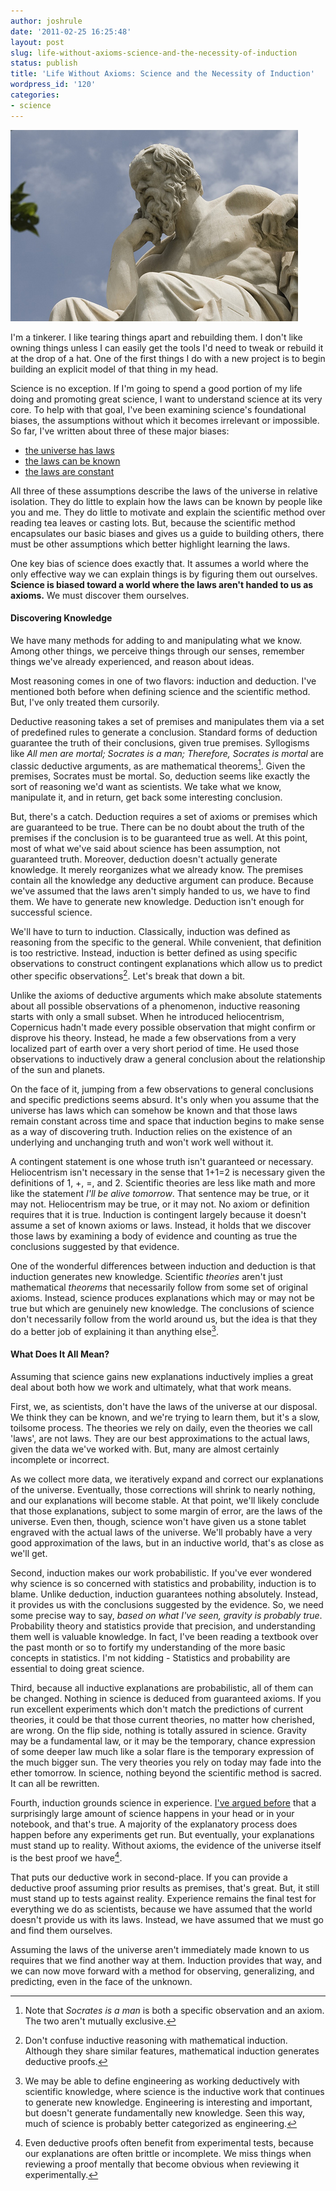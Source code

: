 ```yaml
---
author: joshrule
date: '2011-02-25 16:25:48'
layout: post
slug: life-without-axioms-science-and-the-necessity-of-induction
status: publish
title: 'Life Without Axioms: Science and the Necessity of Induction'
wordpress_id: '120'
categories:
- science
---
```


![Socrates is a man - photo by lentina_x on flickr.com][1]

I'm a tinkerer. I like tearing things apart and rebuilding them. I don't like
owning things unless I can easily get the tools I'd need to tweak or rebuild
it at the drop of a hat. One of the first things I do with a new project is to
begin building an explicit model of that thing in my head.

Science is no exception. If I'm going to spend a good portion of my life doing
and promoting great science, I want to understand science at its very core. To
help with that goal, I've been examining science's foundational biases, the
assumptions without which it becomes irrelevant or impossible. So far, I've
written about three of these major biases:

*  [the universe has laws][2]
*  [the laws can be known][2]
*  [the laws are constant][3]

All three of these assumptions describe the laws of the universe in relative
isolation. They do little to explain how the laws can be known by people like
you and me. They do little to motivate and explain the scientific method over
reading tea leaves or casting lots. But, because the scientific method
encapsulates our basic biases and gives us a guide to building others, there
must be other assumptions which better highlight learning the laws.

One key bias of science does exactly that. It assumes a world where the only
effective way we can explain things is by figuring them out ourselves.
**Science is biased toward a world where the laws aren't handed to us as
axioms.** We must discover them ourselves.

#### Discovering Knowledge

We have many methods for adding to and manipulating what we know. Among other
things, we perceive things through our senses, remember things we've already
experienced, and reason about ideas.

Most reasoning comes in one of two flavors: induction and deduction. I've
mentioned both before when defining science and the scientific method. But,
I've only treated them cursorily.

Deductive reasoning takes a set of premises and manipulates them via a set of
predefined rules to generate a conclusion. Standard forms of deduction
guarantee the truth of their conclusions, given true premises. Syllogisms like
_All men are mortal; Socrates is a man; Therefore, Socrates is mortal_ are
classic deductive arguments, as are mathematical theorems[^1]. Given the
premises, Socrates must be mortal. So, deduction seems like exactly the sort
of reasoning we'd want as scientists. We take what we know, manipulate it, and
in return, get back some interesting conclusion.

But, there's a catch. Deduction requires a set of axioms or premises which are
guaranteed to be true. There can be no doubt about the truth of the premises
if the conclusion is to be guaranteed true as well. At this point, most of
what we've said about science has been assumption, not guaranteed truth.
Moreover, deduction doesn't actually generate knowledge. It merely reorganizes
what we already know. The premises contain all the knowledge any deductive
argument can produce. Because we've assumed that the laws aren't simply handed
to us, we have to find them. We have to generate new knowledge. Deduction
isn't enough for successful science.

We'll have to turn to induction. Classically, induction was defined as
reasoning from the specific to the general. While convenient, that definition
is too restrictive. Instead, induction is better defined as using specific
observations to construct contingent explanations which allow us to predict
other specific observations[^2]. Let's break that down a bit.

Unlike the axioms of deductive arguments which make absolute statements about
all possible observations of a phenomenon, inductive reasoning starts with
only a small subset. When he introduced heliocentrism, Copernicus hadn't made
every possible observation that might confirm or disprove his theory. Instead,
he made a few observations from a very localized part of earth over a very
short period of time. He used those observations to inductively draw a general
conclusion about the relationship of the sun and planets.

On the face of it, jumping from a few observations to general conclusions and
specific predictions seems absurd. It's only when you assume that the universe
has laws which can somehow be known and that those laws remain constant across
time and space that induction begins to make sense as a way of discovering
truth. Induction relies on the existence of an underlying and unchanging truth
and won't work well without it.

A contingent statement is one whose truth isn't guaranteed or necessary.
Heliocentrism isn't necessary in the sense that 1+1=2 is necessary given the
definitions of 1, +, =, and 2. Scientific theories are less like math and more
like the statement _I'll be alive tomorrow_. That sentence may be true, or it
may not. Heliocentrism may be true, or it may not. No axiom or definition
requires that it is true. Induction is contingent largely because it doesn't
assume a set of known axioms or laws. Instead, it holds that we discover those
laws by examining a body of evidence and counting as true the conclusions
suggested by that evidence.

One of the wonderful differences between induction and deduction is that
induction generates new knowledge. Scientific _theories_ aren't just
mathematical _theorems_ that necessarily follow from some set of original
axioms. Instead, science produces explanations which may or may not be true
but which are genuinely new knowledge. The conclusions of science don't
necessarily follow from the world around us, but the idea is that they do a
better job of explaining it than anything else[^3].

#### What Does It All Mean?

Assuming that science gains new explanations inductively implies a great deal
about both how we work and ultimately, what that work means.

First, we, as scientists, don't have the laws of the universe at our disposal.
We think they can be known, and we're trying to learn them, but it's a slow,
toilsome process. The theories we rely on daily, even the theories we call
'laws', are not laws. They are our best approximations to the actual laws,
given the data we've worked with. But, many are almost certainly incomplete or
incorrect.

As we collect more data, we iteratively expand and correct our explanations of
the universe. Eventually, those corrections will shrink to nearly nothing, and
our explanations will become stable. At that point, we'll likely conclude that
those explanations, subject to some margin of error, are the laws of the
universe. Even then, though, science won't have given us a stone tablet
engraved with the actual laws of the universe. We'll probably have a very good
approximation of the laws, but in an inductive world, that's as close as we'll
get.

Second, induction makes our work probabilistic. If you've ever wondered why
science is so concerned with statistics and probability, induction is to
blame. Unlike deduction, induction guarantees nothing absolutely. Instead, it
provides us with the conclusions suggested by the evidence. So, we need some
precise way to say, _based on what I've seen, gravity is probably true_.
Probability theory and statistics provide that precision, and understanding
them well is valuable knowledge. In fact, I've been reading a textbook over
the past month or so to fortify my understanding of the more basic concepts in
statistics. I'm not kidding - Statistics and probability are essential to
doing great science.

Third, because all inductive explanations are probabilistic, all of them can
be changed. Nothing in science is deduced from guaranteed axioms. If you run
excellent experiments which don't match the predictions of current theories,
it could be that those current theories, no matter how cherished, are wrong.
On the flip side, nothing is totally assured in science. Gravity may be a
fundamental law, or it may be the temporary, chance expression of some deeper
law much like a solar flare is the temporary expression of the much bigger
sun. The very theories you rely on today may fade into the ether tomorrow. In
science, nothing beyond the scientific method is sacred. It can all be
rewritten.

Fourth, induction grounds science in experience. [I've argued before][4] that
a surprisingly large amount of science happens in your head or in your
notebook, and that's true. A majority of the explanatory process does happen
before any experiments get run. But eventually, your explanations must stand
up to reality. Without axioms, the evidence of the universe itself is the best
proof we have[^4].

That puts our deductive work in second-place. If you can provide a deductive
proof assuming prior results as premises, that's great. But, it still must
stand up to tests against reality. Experience remains the final test for
everything we do as scientists, because we have assumed that the world doesn't
provide us with its laws. Instead, we have assumed that we must go and find
them ourselves.

Assuming the laws of the universe aren't immediately made known to us requires
that we find another way at them. Induction provides that way, and we can now
move forward with a method for observing, generalizing, and predicting, even
in the face of the unknown.

[^1]: Note that _Socrates is a man_ is both a specific observation and an axiom. The two aren't mutually exclusive.
[^2]: Don't confuse inductive reasoning with mathematical induction. Although they share similar features, mathematical induction generates deductive proofs.
[^3]: We may be able to define engineering as working deductively with scientific knowledge, where science is the inductive work that continues to generate new knowledge. Engineering is interesting and important, but doesn't generate fundamentally new knowledge. Seen this way, much of science is probably better categorized as engineering.
[^4]: Even deductive proofs often benefit from experimental tests, because our explanations are often brittle or incomplete. We miss things when reviewing a proof mentally that become obvious when reviewing it experimentally.

[1]: /a/2011-02-25-life-without-axioms-science-and-the-necessity-of-induction/socrates.png (Socrates is a man - photo by lentina_x on flickr.com)
[2]: http://joshrule.com/blog/when-in-doubt-demand-an-explanation/ (WOTS - When in Doubt, Demand an Explanation)
[3]: http://joshrule.com/blog/sameness-in-science-the-bias-of-uniformity/ (WOTS - Sameness in Science: The Bias of Uniformity)
[4]: http://joshrule.com/blog/beeswax-brain-power-and-black-swans-the-scientific-method-explained/ (WOTS - Beeswax, Brain Power, and Black Swans: The Scientific Method Explained)
